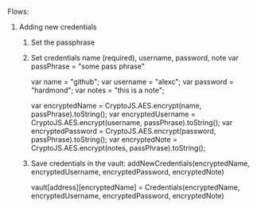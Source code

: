 Flows:

1. Adding new credentials
    1. Set the passphrase
    2. Set credentials name (required), username, password, note
        var passPhrase = "some pass phrase"

        var name = "github";
        var username = "alexc";
        var password = "hardmond";
        var notes = "this is a note";

        var encryptedName = CryptoJS.AES.encrypt(name, passPhrase).toString();
        var encryptedUsername = CryptoJS.AES.encrypt(username, passPhrase).toString();
        var encryptedPassword = CryptoJS.AES.encrypt(password, passPhrase).toString();
        var encryptedNote = CryptoJS.AES.encrypt(notes, passPhrase).toString();


    3. Save credentials in the vault:
        addNewCredentials(encryptedName, encryptedUsername, encryptedPassword, encryptedNote)

        vault[address][encryptedName] = Credentials(encryptedName, encryptedUsername, encryptedPassword, encryptedNote)